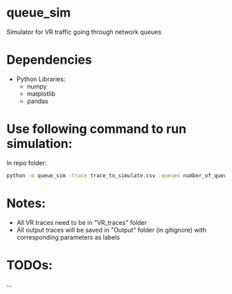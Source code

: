 # queue_sim
 Simulator for VR traffic going through network queues

# Dependencies
- Python Libraries:
    * numpy
    * matplotlib
    * pandas

# Use following command to run simulation:
In repo folder: 

```bash 
python -m queue_sim -trace trace_to_simulate.csv -queues number_of_queues -load network_load -sim_time start_time -sim_time end_time
```
# Notes:
- All VR traces need to be in "VR_traces" folder
- All output traces will be saved in "Output" folder (in gitignore) with corresponding parameters as labels

# TODOs:
...
